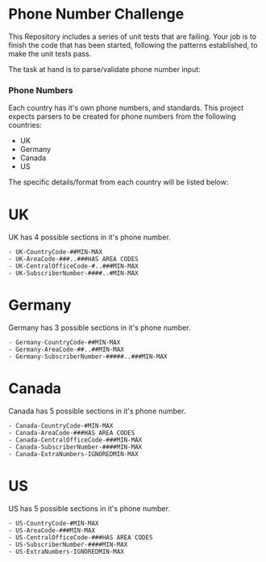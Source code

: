 # Phone Number Challenge
This Repository includes a series of unit tests that are failing.  Your job is to finish the code
that has been started, following the patterns established, to make the unit tests pass.

The task at hand is to parse/validate phone number input:

### Phone Numbers

Each country has it's own phone numbers, and standards.  This project expects parsers to be created
for phone numbers from the following countries:


 - UK
 - Germany
 - Canada
 - US

The specific details/format from each country will be listed below:


# UK
UK has 4 possible sections in it's phone number.

    
    - UK-CountryCode-##MIN-MAX
    - UK-AreaCode-###..###HAS AREA CODES
    - UK-CentralOfficeCode-#..###MIN-MAX
    - UK-SubscriberNumber-####..#MIN-MAX

# Germany
Germany has 3 possible sections in it's phone number.

    
    - Germany-CountryCode-##MIN-MAX
    - Germany-AreaCode-##..##MIN-MAX
    - Germany-SubscriberNumber-#####..###MIN-MAX

# Canada
Canada has 5 possible sections in it's phone number.

    
    - Canada-CountryCode-#MIN-MAX
    - Canada-AreaCode-###HAS AREA CODES
    - Canada-CentralOfficeCode-###MIN-MAX
    - Canada-SubscriberNumber-####MIN-MAX
    - Canada-ExtraNumbers-IGNOREDMIN-MAX

# US
US has 5 possible sections in it's phone number.

    
    - US-CountryCode-#MIN-MAX
    - US-AreaCode-###MIN-MAX
    - US-CentralOfficeCode-###HAS AREA CODES
    - US-SubscriberNumber-####MIN-MAX
    - US-ExtraNumbers-IGNOREDMIN-MAX

                        

